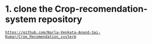 # 1. clone the Crop-recomendation-system repository

<code>https://github.com/Narla-Venkata-Anand-Sai-Kumar/Crop_Recomendation_systerm</code>
